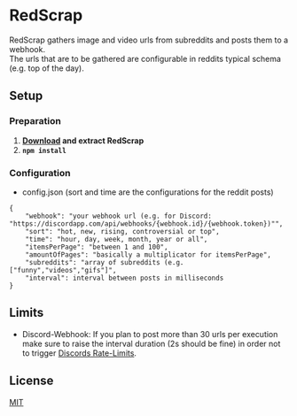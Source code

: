 # RedScrap

RedScrap gathers image and video urls from subreddits and posts them to a webhook.  
The urls that are to be gathered are configurable in reddits typical schema (e.g. top of the day).

## Setup

### Preparation

1. **[Download](https://github.com/oakgary/RedScrap/archive/master.zip) and extract RedScrap**
2. **`npm install`**

### Configuration
* config.json (sort and time are the configurations for the reddit posts)
```
{
    "webhook": "your webhook url (e.g. for Discord: "https://discordapp.com/api/webhooks/{webhook.id}/{webhook.token})"",
    "sort": "hot, new, rising, controversial or top",
    "time": "hour, day, week, month, year or all",
    "itemsPerPage": "between 1 and 100",
    "amountOfPages": "basically a multiplicator for itemsPerPage",
    "subreddits": "array of subreddits (e.g. ["funny","videos","gifs"]",
    "interval": interval between posts in milliseconds
}
```

## Limits
* Discord-Webhook: If you plan to post more than 30 urls per execution make sure to raise the interval
 duration (2s should be fine) in order not to trigger [Discords Rate-Limits](https://discordapp.com/developers/docs/topics/rate-limits).

## License
[MIT](https://choosealicense.com/licenses/mit/)
